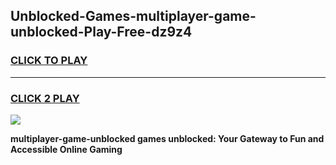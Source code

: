 
## Unblocked-Games-multiplayer-game-unblocked-Play-Free-dz9z4
<h3>
<a href="https://premium76.site?title=multiplayer-game-unblocked&ref=09A">CLICK TO PLAY</a></h3>
<hr>

<h3>
<a href="https://premium76.site?title=multiplayer-game-unblocked&ref=09A">CLICK 2 PLAY</a>
  
</h3>

<a href="https://premium76.site?title=multiplayer-game-unblocked&ref=09A"><img src="https://clearcache.store/games.png"></a>


**multiplayer-game-unblocked games unblocked: Your Gateway to Fun and Accessible Online Gaming**
